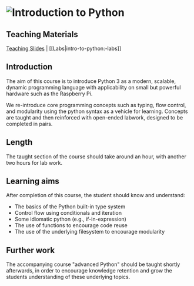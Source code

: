 # ![Introduction to Python](../blob/master/assets/img/GC_Logo_artwork_RGB-LOGO_colour_SMALL.png?raw=true) 

## Teaching Materials

[Teaching Slides](https://gitpitch.com/glblcd/material?p=intro-to-python)
| [[Labs|intro-to-python:-labs]]

## Introduction

The aim of this course is to introduce Python 3 as a modern, scalable, dynamic programming language with applicability on small but powerful hardware such as the Raspberry Pi.

We re-introduce core programming concepts such as typing, flow control, and modularity using the python syntax as a vehicle for learning. Concepts are taught and then reinforced with open-ended labwork, designed to be completed in pairs.

## Length
The taught section of the course should take around an hour, with another two hours for lab work.

## Learning aims
After completion of this course, the student should know and understand:
* The basics of the Python built-in type system
* Control flow using conditionals and iteration
* Some idiomatic python (e.g., if-in-expression)
* The use of functions to encourage code reuse
* The use of the underlying filesystem to encourage modularity

## Further work
The accompanying course "advanced Python" should be taught shortly afterwards, in order to encourage knowledge retention and grow the students understanding of these underlying topics.